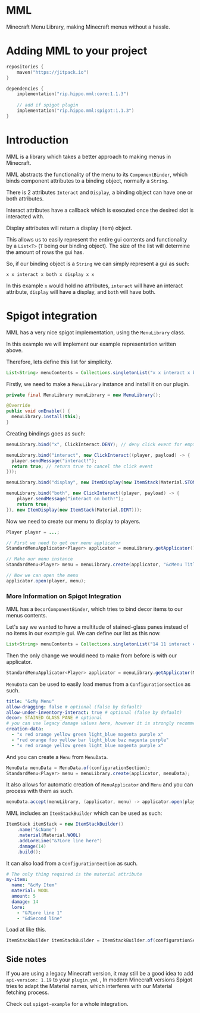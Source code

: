 # MML
Minecraft Menu Library, making Minecraft menus without a hassle.


# Adding MML to your project

```kotlin
repositories {
    maven("https://jitpack.io")
}

dependencies {
    implementation("rip.hippo.mml:core:1.1.3")
    
    // add if spigot plugin
    implementation("rip.hippo.mml:spigot:1.1.3")
}
```

# Introduction
MML is a library which takes a better approach to making menus in Minecraft.

MML abstracts the functionality of the menu to its `ComponentBinder`, which binds component attributes to a binding object, normally a `String`.

There is 2 attributes `Interact` and `Display`, a binding object can have one or both attributes.

Interact attributes have a callback which is executed once the desired slot is interacted with.

Display attributes will return a display (item) object.

This allows us to easily represent the entire gui contents and functionality by a `List<T>` (`T` being our binding object).
The size of the list will determine the amount of rows the gui has.

So, if our binding object is a `String` we can simply represent a gui as such:

```
x x interact x both x display x x
```

In this example `x` would hold no attributes, `interact` will have an interact attribute, `display` will have a display, and `both` will have both.

# Spigot integration
MML has a very nice spigot implementation, using the `MenuLibrary` class.

In this example we will implement our example representation written above.

Therefore, lets define this list for simplicity.

```java
List<String> menuContents = Collections.singletonList("x x interact x both x display x x");
```

Firstly, we need to make a `MenuLibrary` instance and install it on our plugin.

```java
private final MenuLibrary menuLibrary = new MenuLibrary();

@Override
public void onEnable() {
  menuLibrary.install(this);
}
```

Creating bindings goes as such:

```java
menuLibrary.bind("x", ClickInteract.DENY); // deny click event for empty slots

menuLibrary.bind("interact", new ClickInteract((player, payload) -> {
  player.sendMessage("interact!");
  return true; // return true to cancel the click event
}));

menuLibrary.bind("display", new ItemDisplay(new ItemStack(Material.STONE)));

menuLibrary.bind("both", new ClickInteract((player, payload) -> {
    player.sendMessage("interact on both!");
    return true;
}), new ItemDisplay(new ItemStack(Material.DIRT)));
```

Now we need to create our menu to display to players.

```java
Player player = ...;

// First we need to get our menu applicator
StandardMenuApplicator<Player> applicator = menuLibrary.getApplicator();

// Make our menu instance
StandardMenu<Player> menu = menuLibrary.create(applicator, "&cMenu Title", menuContents);

// Now we can open the menu
applicator.open(player, menu);
```

### More Information on Spigot Integration

MML has a `DecorComponentBinder`, which tries to bind decor items to our menus contents.

Let's say we wanted to have a multitude of stained-glass panes instead of no items in our example gui.
We can define our list as this now.

```java
List<String> menuContents = Collections.singletonList("14 11 interact 4 both 4 display 11 14");
```

Then the only change we would need to make from before is with our applicator.

```java
StandardMenuApplicator<Player> applicator = menuLibrary.getApplicator(Material.STAINED_GLASS_PANE);
```


`MenuData` can be used to easily load menus from a `Configurationsection` as such.

```yaml
title: "&cMy Menu"
allow-dragging: false # optional (false by default)
allow-under-inventory-interact: true # optional (false by default)
decor: STAINED_GLASS_PANE # optional
# you can use legacy damage values here, however it is strongly recommended to use names instead for cross-version reasons.
creation-data:
  - "x red orange yellow green light_blue magenta purple x"
  - "red orange foo yellow bar light_blue baz magenta purple"
  - "x red orange yellow green light_blue magenta purple x"
```

And you can create a `Menu` from `MenuData`.

```java
MenuData menuData = MenuData.of(configurationSection);
StandardMenu<Player> menu = menuLibrary.create(applicator, menuData);
```

It also allows for automatic creation of `MenuApplicator` and `Menu` and you can process with them as such.

```java
menuData.accept(menuLibrary, (applicator, menu) -> applicator.open(player, menu));
```

MML includes an `ItemStackBuilder` which can be used as such:

```java
ItemStack itemStack = new ItemStackBuilder()
    .name("&cName")
    .material(Material.WOOL)
    .addLoreLine("&7Lore line here")
    .damage(14)
    .build();
```

It can also load from a `ConfigurationSection` as such.

```yaml
# The only thing required is the material attribute
my-item:
  name: "&cMy Item"
  material: WOOL
  amount: 5
  damage: 14
  lore:
    - "&7Lore line 1"
    - "&dSecond line"
```

Load at like this.
```java
ItemStackBuilder itemStackBuilder = ItemStackBuilder.of(configurationSection);
```

## Side notes
If you are using a legacy Minecraft version, it may still be a good idea to add `api-version: 1.19` to your `plugin.yml` 
, In modern Minecraft versions Spigot tries to adapt the Material names, 
which interferes with our Material fetching process.

Check out `spigot-example` for a whole integration.